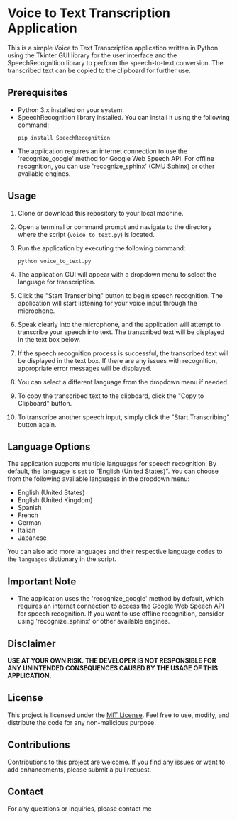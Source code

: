 # Voice to Text Transcription Application

This is a simple Voice to Text Transcription application written in Python using the Tkinter GUI library for the user interface and the SpeechRecognition library to perform the speech-to-text conversion. The transcribed text can be copied to the clipboard for further use.

## Prerequisites
- Python 3.x installed on your system.
- SpeechRecognition library installed. You can install it using the following command:
  ```
  pip install SpeechRecognition
  ```
- The application requires an internet connection to use the 'recognize_google' method for Google Web Speech API. For offline recognition, you can use 'recognize_sphinx' (CMU Sphinx) or other available engines.

## Usage
1. Clone or download this repository to your local machine.

2. Open a terminal or command prompt and navigate to the directory where the script (`voice_to_text.py`) is located.

3. Run the application by executing the following command:
   ```
   python voice_to_text.py
   ```

4. The application GUI will appear with a dropdown menu to select the language for transcription.

5. Click the "Start Transcribing" button to begin speech recognition. The application will start listening for your voice input through the microphone.

6. Speak clearly into the microphone, and the application will attempt to transcribe your speech into text. The transcribed text will be displayed in the text box below.

7. If the speech recognition process is successful, the transcribed text will be displayed in the text box. If there are any issues with recognition, appropriate error messages will be displayed.

8. You can select a different language from the dropdown menu if needed.

9. To copy the transcribed text to the clipboard, click the "Copy to Clipboard" button.

10. To transcribe another speech input, simply click the "Start Transcribing" button again.

## Language Options
The application supports multiple languages for speech recognition. By default, the language is set to "English (United States)". You can choose from the following available languages in the dropdown menu:
- English (United States)
- English (United Kingdom)
- Spanish
- French
- German
- Italian
- Japanese

You can also add more languages and their respective language codes to the `languages` dictionary in the script.

## Important Note
- The application uses the 'recognize_google' method by default, which requires an internet connection to access the Google Web Speech API for speech recognition. If you want to use offline recognition, consider using 'recognize_sphinx' or other available engines.

## Disclaimer
**USE AT YOUR OWN RISK. THE DEVELOPER IS NOT RESPONSIBLE FOR ANY UNINTENDED CONSEQUENCES CAUSED BY THE USAGE OF THIS APPLICATION.**

## License
This project is licensed under the [MIT License](LICENSE). Feel free to use, modify, and distribute the code for any non-malicious purpose.

## Contributions
Contributions to this project are welcome. If you find any issues or want to add enhancements, please submit a pull request.

## Contact
For any questions or inquiries, please contact me
